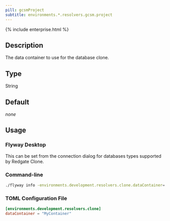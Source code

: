 ```yaml
---
pill: gcsmProject
subtitle: environments.*.resolvers.gcsm.project
---
```


{% include enterprise.html %}

## Description

The data container to use for the database clone.

## Type

String

## Default

<i>none</i>

## Usage

### Flyway Desktop

This can be set from the connection dialog for databases types supported by Redgate Clone.

### Command-line

```bash
./flyway info -environments.development.resolvers.clone.dataContainer='MyContainer'
```

### TOML Configuration File

```toml
[environments.development.resolvers.clone]
dataContainer = "MyContainer"
```
